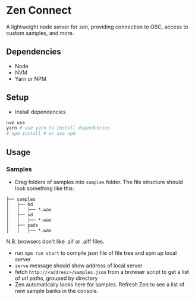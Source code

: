 # Zen Connect
A lightweight node server for zen, providing connection to OSC, access to custom samples, and more.

## Dependencies
* Node
* NVM
* Yarn or NPM

## Setup
* Install dependencies
```bash
nvm use 
yarn # use yarn to install dependencies
# npm install # or use npm
```

## Usage
### Samples
* Drag folders of samples into `samples` folder. The file structure should look something like this:
```
├── samples  
│   ├── bd  
│   │   ├── *.wav  
│   ├── sd  
│   │   ├── *.wav  
│   ├── pads  
│   │   ├── *.wav
```
N.B. browsers don't like .aif or .aiff files.
* run `npm run start` to compile json file of file tree and spin up local server
* `serve` message should show address of local server
* fetch `http://<address>/samples.json` from a browser script to get a list of url paths, grouped by directory
* Zen automatically looks here for samples. Refresh Zen to see a list of new sample banks in the console.
